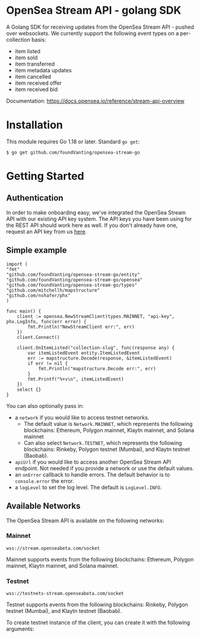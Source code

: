 # OpenSea Stream API - golang SDK

A Golang SDK for receiving updates from the OpenSea Stream API - pushed over websockets. We currently support the following event types on a per-collection basis:

- item listed
- item sold
- item transferred
- item metadata updates
- item cancelled
- item received offer
- item received bid


Documentation: https://docs.opensea.io/reference/stream-api-overview

# Installation
This module requires Go 1.18 or later.
Standard `go get`:

```
$ go get github.com/foundVanting/opensea-stream-go
```

# Getting Started

## Authentication

In order to make onboarding easy, we've integrated the OpenSea Stream API with our existing API key system. The API keys you have been using for the REST API should work here as well. If you don't already have one, request an API key from us [here](https://docs.opensea.io/reference/request-an-api-key).

## Simple example



```golang
import (
"fmt"
"github.com/foundVanting/opensea-stream-go/entity"
"github.com/foundVanting/opensea-stream-go/opensea"
"github.com/foundVanting/opensea-stream-go/types"
"github.com/mitchellh/mapstructure"
"github.com/nshafer/phx"
)

func main() {
    client := opensea.NewStreamClient(types.MAINNET, "api-key", phx.LogInfo, func(err error) {
        fmt.Println("NewStreamClient err:", err)
    })
    client.Connect()

    client.OnItemListed("collection-slug", func(response any) {
        var itemListedEvent entity.ItemListedEvent
        err := mapstructure.Decode(response, &itemListedEvent)
        if err != nil {
            fmt.Println("mapstructure.Decode err:", err)
        }
        fmt.Printf("%+v\n", itemListedEvent)
    })
    select {}
}
```

You can also optionally pass in:

- a `network` if you would like to access testnet networks.
    - The default value is `Network.MAINNET`, which represents the following blockchains: Ethereum, Polygon mainnet, Klaytn mainnet, and Solana mainnet
    - Can also select `Network.TESTNET`, which represents the following blockchains: Rinkeby, Polygon testnet (Mumbai), and Klaytn testnet (Baobab).
- `apiUrl` if you would like to access another OpenSea Stream API endpoint. Not needed if you provide a network or use the default values.
- an `onError` callback to handle errors. The default behavior is to `console.error` the error.
- a `logLevel` to set the log level. The default is `LogLevel.INFO`.

## Available Networks

The OpenSea Stream API is available on the following networks:

### Mainnet

`wss://stream.openseabeta.com/socket`

Mainnet supports events from the following blockchains: Ethereum, Polygon mainnet, Klaytn mainnet, and Solana mainnet.

### Testnet

`wss://testnets-stream.openseabeta.com/socket`

Testnet supports events from the following blockchains: Rinkeby, Polygon testnet (Mumbai), and Klaytn testnet (Baobab).

To create testnet instance of the client, you can create it with the following arguments:
